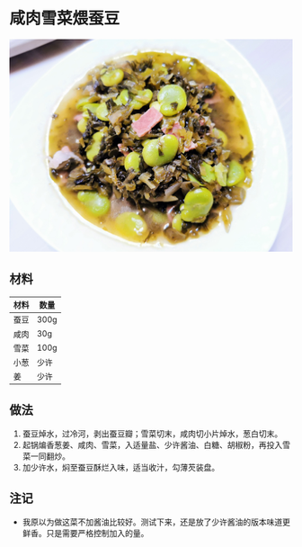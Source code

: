 # 咸肉雪菜煨蚕豆

![](https://github.com/NiborPolaris/Recipes/blob/master/Images/咸肉雪菜煨蚕豆.jpg)

## 材料

| 材料 | 数量 |
| ---- | ---- |
| 蚕豆 | 300g |
| 咸肉 | 30g  |
| 雪菜 | 100g |
| 小葱 | 少许 |
| 姜 | 少许 |

## 做法

1. 蚕豆焯水，过冷河，剥出蚕豆瓣；雪菜切末，咸肉切小片焯水，葱白切末。
2. 起锅煸香葱姜、咸肉、雪菜，入适量盐、少许酱油、白糖、胡椒粉，再投入雪菜一同翻炒。
3. 加少许水，焖至蚕豆酥烂入味，适当收汁，勾薄芡装盘。

## 注记

- 我原以为做这菜不加酱油比较好。测试下来，还是放了少许酱油的版本味道更鲜香。只是需要严格控制加入的量。